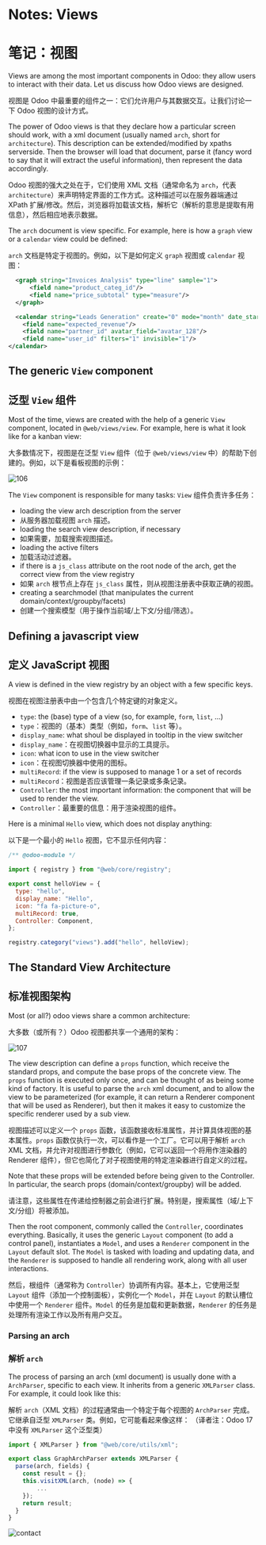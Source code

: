 # Notes: Views
# 笔记：视图

Views are among the most important components in Odoo: they allow users to interact
with their data. Let us discuss how Odoo views are designed.

视图是 Odoo 中最重要的组件之一：它们允许用户与其数据交互。让我们讨论一下 Odoo 视图的设计方式。

The power of Odoo views is that they declare how a particular screen should work,
with a xml document (usually named `arch`, short for `architecture`). This description
can be extended/modified by xpaths serverside. Then the browser will load that
document, parse it (fancy word to say that it will extract the useful information),
then represent the data accordingly.

Odoo 视图的强大之处在于，它们使用 XML 文档（通常命名为 `arch`，代表 `architecture`）来声明特定界面的工作方式。这种描述可以在服务器端通过 XPath 扩展/修改。然后，浏览器将加载该文档，解析它（解析的意思是提取有用信息），然后相应地表示数据。

The `arch` document is view specific. For example, here is how a `graph` view
or a `calendar` view could be defined:

`arch` 文档是特定于视图的。例如，以下是如何定义 `graph` 视图或 `calendar` 视图：

```xml
  <graph string="Invoices Analysis" type="line" sample="1">
      <field name="product_categ_id"/>
      <field name="price_subtotal" type="measure"/>
  </graph>

  <calendar string="Leads Generation" create="0" mode="month" date_start="activity_date_deadline" color="user_id" hide_time="true" event_limit="5">
    <field name="expected_revenue"/>
    <field name="partner_id" avatar_field="avatar_128"/>
    <field name="user_id" filters="1" invisible="1"/>
</calendar>
```

## The generic `View` component
## 泛型 `View` 组件

Most of the time, views are created with the help of a generic `View` component,
located in `@web/views/view`. For example, here is what it look like for a kanban view:

大多数情况下，视图是在泛型 `View` 组件（位于 `@web/views/view` 中）的帮助下创建的。例如，以下是看板视图的示例：

![106](notes/106.png)

The `View` component is responsible for many tasks:
`View` 组件负责许多任务：

- loading the view arch description from the server
- 从服务器加载视图 `arch` 描述。
- loading the search view description, if necessary
- 如果需要，加载搜索视图描述。
- loading the active filters
- 加载活动过滤器。
- if there is a `js_class` attribute on the root node of the arch, get the
  correct view from the view registry
- 如果 `arch` 根节点上存在 `js_class` 属性，则从视图注册表中获取正确的视图。  
- creating a searchmodel (that manipulates the current domain/context/groupby/facets)
- 创建一个搜索模型（用于操作当前域/上下文/分组/筛选）。

## Defining a javascript view
## 定义 JavaScript 视图

A view is defined in the view registry by an object with a few specific keys.

视图在视图注册表中由一个包含几个特定键的对象定义。

- `type`: the (base) type of a view (so, for example, `form`, `list`, ...)
- `type`：视图的（基本）类型（例如，`form`、`list` 等）。
- `display_name`: what shoul be displayed in tooltip in the view switcher
- `display_name`：在视图切换器中显示的工具提示。
- `icon`: what icon to use in the view switcher
- `icon`：在视图切换器中使用的图标。
- `multiRecord`: if the view is supposed to manage 1 or a set of records
- `multiRecord`：视图是否应该管理一条记录或多条记录。
- `Controller`: the most important information: the component that will be used
  to render the view.
- `Controller`：最重要的信息：用于渲染视图的组件。  

Here is a minimal `Hello` view, which does not display anything:

以下是一个最小的 `Hello` 视图，它不显示任何内容：

```js
/** @odoo-module */

import { registry } from "@web/core/registry";

export const helloView = {
  type: "hello",
  display_name: "Hello",
  icon: "fa fa-picture-o",
  multiRecord: true,
  Controller: Component,
};

registry.category("views").add("hello", helloView);
```

## The Standard View Architecture
## 标准视图架构

Most (or all?) odoo views share a common architecture:

大多数（或所有？）Odoo 视图都共享一个通用的架构：

![107](notes/107.png)

The view description can define a `props` function, which receive the standard
props, and compute the base props of the concrete view. The `props` function is
executed only once, and can be thought of as being some kind of factory. It is
useful to parse the `arch` xml document, and to allow the view to be parameterized
(for example, it can return a Renderer component that will be used as Renderer),
but then it makes it easy to customize the specific renderer used by a sub view.

视图描述可以定义一个 `props` 函数，该函数接收标准属性，并计算具体视图的基本属性。`props` 函数仅执行一次，可以看作是一个工厂。它可以用于解析 `arch` XML 文档，并允许对视图进行参数化（例如，它可以返回一个将用作渲染器的 Renderer 组件），但它也简化了对子视图使用的特定渲染器进行自定义的过程。

Note that these props will be extended before being given to the Controller. In
particular, the search props (domain/context/groupby) will be added.

请注意，这些属性在传递给控制器之前会进行扩展。特别是，搜索属性（域/上下文/分组）将被添加。

Then the root component, commonly called the `Controller`, coordinates everything.
Basically, it uses the generic `Layout` component (to add a control panel),
instantiates a `Model`, and uses a `Renderer` component in the `Layout` default
slot. The `Model` is tasked with loading and updating data, and the `Renderer`
is supposed to handle all rendering work, along with all user interactions.

然后，根组件（通常称为 `Controller`）协调所有内容。基本上，它使用泛型 `Layout` 组件（添加一个控制面板），实例化一个 `Model`，并在 `Layout` 的默认槽位中使用一个 `Renderer` 组件。`Model` 的任务是加载和更新数据，`Renderer` 的任务是处理所有渲染工作以及所有用户交互。

### Parsing an arch
### 解析 `arch`

The process of parsing an arch (xml document) is usually done with a `ArchParser`,
specific to each view. It inherits from a generic `XMLParser` class. For example,
it could look like this:

解析 `arch`（XML 文档）的过程通常由一个特定于每个视图的 `ArchParser` 完成。它继承自泛型 `XMLParser` 类。例如，它可能看起来像这样：
（译者注：Odoo 17中没有 `XMLParser` 这个泛型类）

```js
import { XMLParser } from "@web/core/utils/xml";

export class GraphArchParser extends XMLParser {
  parse(arch, fields) {
    const result = {};
    this.visitXML(arch, (node) => {
        ...
    });
    return result;
  }
}
```


![contact](notes/contact.png)